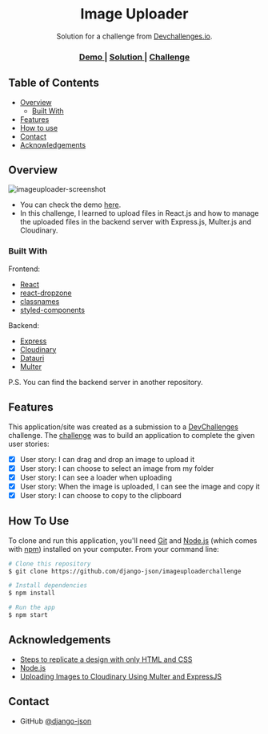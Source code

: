 <!-- Please update value in the {}  -->

<h1 align="center">Image Uploader</h1>

<div align="center">
   Solution for a challenge from  <a href="http://devchallenges.io" target="_blank">Devchallenges.io</a>.
</div>

<div align="center">
  <h3>
    <a href="https://imageuploaderchallenge.netlify.app">
      Demo
    </a>
    <span> | </span>
    <a href="https://github.com/django-json/imageuploaderchallenge">
      Solution
    </a>
    <span> | </span>
    <a href="https://devchallenges.io/challenges/O2iGT9yBd6xZBrOcVirx">
      Challenge
    </a>
  </h3>
</div>

<!-- TABLE OF CONTENTS -->

## Table of Contents

-   [Overview](#overview)
    -   [Built With](#built-with)
-   [Features](#features)
-   [How to use](#how-to-use)
-   [Contact](#contact)
-   [Acknowledgements](#acknowledgements)

<!-- OVERVIEW -->

## Overview

![imageuploader-screenshot](https://user-images.githubusercontent.com/44185999/149853689-07d788be-96cf-4422-843d-dbf42e65d91b.png)

-   You can check the demo [here](https://imageuploaderchallenge.netlify.app).
-   In this challenge, I learned to upload files in React.js and how to manage the uploaded files in the backend server with Express.js, Multer.js and Cloudinary.

### Built With

<!-- This section should list any major frameworks that you built your project using. Here are a few examples.-->

Frontend:

-   [React](https://reactjs.org/)
-   [react-dropzone](https://www.npmjs.com/package/react-dropzone)
-   [classnames](https://www.npmjs.com/package/classnames)
-   [styled-components](https://www.npmjs.com/package/styled-components)

Backend:

-   [Express](https://www.npmjs.com/package/express)
-   [Cloudinary](https://www.npmjs.com/package/cloudinary)
-   [Datauri](https://www.npmjs.com/package/datauri)
-   [Multer](https://www.npmjs.com/package/multer)

P.S. You can find the backend server in another repository.

## Features

<!-- List the features of your application or follow the template. Don't share the figma file here :) -->

This application/site was created as a submission to a [DevChallenges](https://devchallenges.io/challenges) challenge. The [challenge](https://devchallenges.io/challenges/O2iGT9yBd6xZBrOcVirx) was to build an application to complete the given user stories:

-   [x] User story: I can drag and drop an image to upload it
-   [x] User story: I can choose to select an image from my folder
-   [x] User story: I can see a loader when uploading
-   [x] User story: When the image is uploaded, I can see the image and copy it
-   [x] User story: I can choose to copy to the clipboard

## How To Use

<!-- Example: -->

To clone and run this application, you'll need [Git](https://git-scm.com) and [Node.js](https://nodejs.org/en/download/) (which comes with [npm](http://npmjs.com)) installed on your computer. From your command line:

```bash
# Clone this repository
$ git clone https://github.com/django-json/imageuploaderchallenge

# Install dependencies
$ npm install

# Run the app
$ npm start
```

## Acknowledgements

<!-- This section should list any articles or add-ons/plugins that helps you to complete the project. This is optional but it will help you in the future. For example -->

-   [Steps to replicate a design with only HTML and CSS](https://devchallenges-blogs.web.app/how-to-replicate-design/)
-   [Node.js](https://nodejs.org/)
-   [Uploading Images to Cloudinary Using Multer and ExpressJS](https://medium.com/@joeokpus/uploading-images-to-cloudinary-using-multer-and-expressjs-f0b9a4e14c54)

## Contact

-   GitHub [@django-json](https://github.com/django-json)
